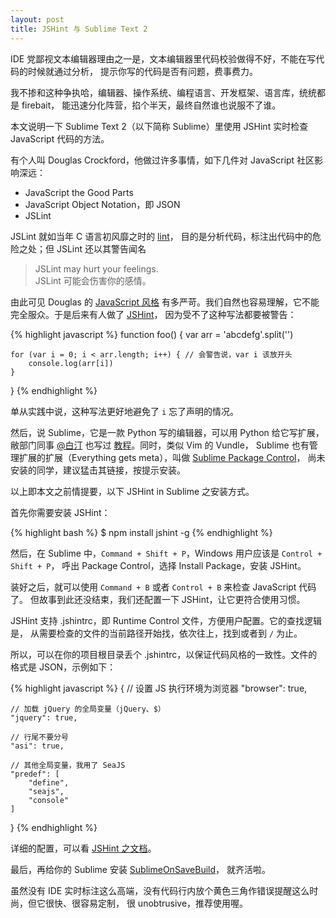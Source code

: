 ```yaml
---
layout: post
title: JSHint 与 Sublime Text 2
---
```


IDE 党鄙视文本编辑器理由之一是，文本编辑器里代码校验做得不好，不能在写代码的时候就通过分析，
提示你写的代码是否有问题，费事费力。

我不掺和这种争执哈，编辑器、操作系统、编程语言、开发框架、语言库，统统都是 firebait，
能迅速分化阵营，掐个半天，最终自然谁也说服不了谁。

本文说明一下 Sublime Text 2（以下简称 Sublime）里使用 JSHint 实时检查 JavaScript 代码的方法。

有个人叫 Douglas Crockford，他做过许多事情，如下几件对 JavaScript 社区影响深远：

 - JavaScript the Good Parts
 - JavaScript Object Notation，即 JSON
 - JSLint

JSLint 就如当年 C 语言初风靡之时的
[lint](http://en.wikipedia.org/wiki/Lint_\(software\))，
目的是分析代码，标注出代码中的危险之处；但 JSLint 还以其警告闻名

> JSLint may hurt your feelings.<br>
> JSLint 可能会伤害你的感情。

由此可见 Douglas 的 [JavaScript 风格](http://javascript.crockford.com/code.html)
有多严苛。我们自然也容易理解，它不能完全服众。于是后来有人做了 [JSHint](http://jshint.com/)，
因为受不了这种写法都要被警告：

{% highlight javascript %}
function foo() {
    var arr = 'abcdefg'.split('')

    for (var i = 0; i < arr.length; i++) { // 会警告说，var i 该放开头
        console.log(arr[i])
    }
}
{% endhighlight %}

单从实践中说，这种写法更好地避免了 `i` 忘了声明的情况。

然后，说 Sublime，它是一款 Python 写的编辑器，可以用 Python 给它写扩展，
敝部门同事 [@白汀](http://weibo.com/472811737) 也写过
[教程](http://ux.etao.com/posts/541)。同时，类似 Vim 的 Vundle，
Sublime 也有管理扩展的扩展（Everything gets meta），叫做
[Sublime Package Control](http://wbond.net/sublime_packages/package_control)，
尚未安装的同学，建议猛击其链接，按提示安装。

以上即本文之前情提要，以下 JSHint in Sublime 之安装方式。

首先你需要安装 JSHint：

{% highlight bash %}
$ npm install jshint -g
{% endhighlight %}

然后，在 Sublime 中，`Command + Shift + P`，Windows 用户应该是 `Control + Shift + P`，
呼出 Package Control，选择 Install Package，安装 JSHint。

装好之后，就可以使用 `Command + B` 或者 `Control + B` 来检查 JavaScript 代码了。
但故事到此还没结束，我们还配置一下 JSHint，让它更符合使用习惯。

JSHint 支持 .jshintrc，即 Runtime Control 文件，方便用户配置。它的查找逻辑是，
从需要检查的文件的当前路径开始找，依次往上，找到或者到 `/` 为止。

所以，可以在你的项目根目录丢个 .jshintrc，以保证代码风格的一致性。文件的格式是 JSON，示例如下：

{% highlight javascript %}
{
    // 设置 JS 执行环境为浏览器
    "browser": true,

    // 加载 jQuery 的全局变量（jQuery、$）
    "jquery": true,

    // 行尾不要分号
    "asi": true,

    // 其他全局变量，我用了 SeaJS
    "predef": [
        "define",
        "seajs",
        "console"
    ]
}
{% endhighlight %}

详细的配置，可以看 [JSHint 之文档](http://jshint.com/docs/)。

最后，再给你的 Sublime 安装 [SublimeOnSaveBuild](https://github.com/alexnj/SublimeOnSaveBuild)，
就齐活啦。

虽然没有 IDE 实时标注这么高端，没有代码行内放个黄色三角作错误提醒这么时尚，但它很快、很容易定制，
很 unobtrusive，推荐使用喔。
